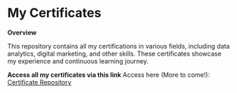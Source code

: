 # My Certificates

**Overview**

This repository contains all my certifications in various fields, including data analytics, digital marketing, and other skills. These certificates showcase my experience and continuous learning journey.

**Access all my certificates via this link**
Access here (More to come!): [Certificate Repository](https://drive.google.com/drive/folders/1xSsX6pho21c7m9NFjYwRR9b50WFSV7-V?usp=sharing)
